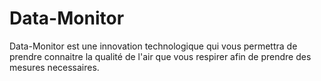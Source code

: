 # Data-Monitor
 Data-Monitor est une innovation technologique qui vous permettra de prendre connaitre la qualité de l'air que vous respirer afin de prendre des mesures necessaires.
